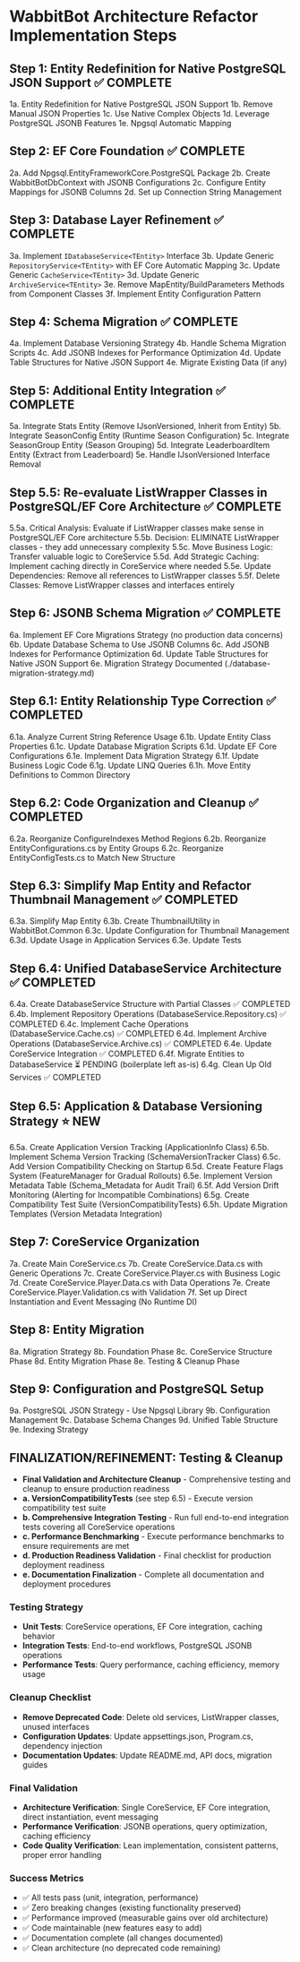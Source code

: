 # WabbitBot Architecture Refactor Implementation Steps

## Step 1: Entity Redefinition for Native PostgreSQL JSON Support ✅ COMPLETE
1a. Entity Redefinition for Native PostgreSQL JSON Support
1b. Remove Manual JSON Properties
1c. Use Native Complex Objects
1d. Leverage PostgreSQL JSONB Features
1e. Npgsql Automatic Mapping

## Step 2: EF Core Foundation ✅ COMPLETE
2a. Add Npgsql.EntityFrameworkCore.PostgreSQL Package
2b. Create WabbitBotDbContext with JSONB Configurations
2c. Configure Entity Mappings for JSONB Columns
2d. Set up Connection String Management

## Step 3: Database Layer Refinement ✅ COMPLETE
3a. Implement `IDatabaseService<TEntity>` Interface
3b. Update Generic `RepositoryService<TEntity>` with EF Core Automatic Mapping
3c. Update Generic `CacheService<TEntity>`
3d. Update Generic `ArchiveService<TEntity>`
3e. Remove MapEntity/BuildParameters Methods from Component Classes
3f. Implement Entity Configuration Pattern

## Step 4: Schema Migration ✅ COMPLETE
4a. Implement Database Versioning Strategy
4b. Handle Schema Migration Scripts
4c. Add JSONB Indexes for Performance Optimization
4d. Update Table Structures for Native JSON Support
4e. Migrate Existing Data (if any)

## Step 5: Additional Entity Integration ✅ COMPLETE
5a. Integrate Stats Entity (Remove IJsonVersioned, Inherit from Entity)
5b. Integrate SeasonConfig Entity (Runtime Season Configuration)
5c. Integrate SeasonGroup Entity (Season Grouping)
5d. Integrate LeaderboardItem Entity (Extract from Leaderboard)
5e. Handle IJsonVersioned Interface Removal

## Step 5.5: Re-evaluate ListWrapper Classes in PostgreSQL/EF Core Architecture ✅ COMPLETE
5.5a. Critical Analysis: Evaluate if ListWrapper classes make sense in PostgreSQL/EF Core architecture
5.5b. Decision: ELIMINATE ListWrapper classes - they add unnecessary complexity
5.5c. Move Business Logic: Transfer valuable logic to CoreService
5.5d. Add Strategic Caching: Implement caching directly in CoreService where needed
5.5e. Update Dependencies: Remove all references to ListWrapper classes
5.5f. Delete Classes: Remove ListWrapper classes and interfaces entirely

## Step 6: JSONB Schema Migration ✅ COMPLETE
6a. Implement EF Core Migrations Strategy (no production data concerns)
6b. Update Database Schema to Use JSONB Columns
6c. Add JSONB Indexes for Performance Optimization
6d. Update Table Structures for Native JSON Support
6e. Migration Strategy Documented (./database-migration-strategy.md)

## Step 6.1: Entity Relationship Type Correction ✅ COMPLETED
6.1a. Analyze Current String Reference Usage
6.1b. Update Entity Class Properties
6.1c. Update Database Migration Scripts
6.1d. Update EF Core Configurations
6.1e. Implement Data Migration Strategy
6.1f. Update Business Logic Code
6.1g. Update LINQ Queries
6.1h. Move Entity Definitions to Common Directory

## Step 6.2: Code Organization and Cleanup ✅ COMPLETED
6.2a. Reorganize ConfigureIndexes Method Regions
6.2b. Reorganize EntityConfigurations.cs by Entity Groups
6.2c. Reorganize EntityConfigTests.cs to Match New Structure

## Step 6.3: Simplify Map Entity and Refactor Thumbnail Management ✅ COMPLETED
6.3a. Simplify Map Entity
6.3b. Create ThumbnailUtility in WabbitBot.Common
6.3c. Update Configuration for Thumbnail Management
6.3d. Update Usage in Application Services
6.3e. Update Tests

## Step 6.4: Unified DatabaseService Architecture ✅ COMPLETED
6.4a. Create DatabaseService Structure with Partial Classes ✅ COMPLETED
6.4b. Implement Repository Operations (DatabaseService.Repository.cs) ✅ COMPLETED
6.4c. Implement Cache Operations (DatabaseService.Cache.cs) ✅ COMPLETED
6.4d. Implement Archive Operations (DatabaseService.Archive.cs) ✅ COMPLETED
6.4e. Update CoreService Integration ✅ COMPLETED
6.4f. Migrate Entities to DatabaseService ⏳ PENDING (boilerplate left as-is)
6.4g. Clean Up Old Services ✅ COMPLETED

## Step 6.5: Application & Database Versioning Strategy ⭐ NEW
6.5a. Create Application Version Tracking (ApplicationInfo Class)
6.5b. Implement Schema Version Tracking (SchemaVersionTracker Class)
6.5c. Add Version Compatibility Checking on Startup
6.5d. Create Feature Flags System (FeatureManager for Gradual Rollouts)
6.5e. Implement Version Metadata Table (Schema_Metadata for Audit Trail)
6.5f. Add Version Drift Monitoring (Alerting for Incompatible Combinations)
6.5g. Create Compatibility Test Suite (VersionCompatibilityTests)
6.5h. Update Migration Templates (Version Metadata Integration)

## Step 7: CoreService Organization
7a. Create Main CoreService.cs
7b. Create CoreService.Data.cs with Generic Operations
7c. Create CoreService.Player.cs with Business Logic
7d. Create CoreService.Player.Data.cs with Data Operations
7e. Create CoreService.Player.Validation.cs with Validation
7f. Set up Direct Instantiation and Event Messaging (No Runtime DI)

## Step 8: Entity Migration
8a. Migration Strategy
8b. Foundation Phase
8c. CoreService Structure Phase
8d. Entity Migration Phase
8e. Testing & Cleanup Phase

## Step 9: Configuration and PostgreSQL Setup
9a. PostgreSQL JSON Strategy - Use Npgsql Library
9b. Configuration Management
9c. Database Schema Changes
9d. Unified Table Structure
9e. Indexing Strategy

## FINALIZATION/REFINEMENT: Testing & Cleanup
- **Final Validation and Architecture Cleanup** - Comprehensive testing and cleanup to ensure production readiness
- **a. VersionCompatibilityTests** (see step 6.5) - Execute version compatibility test suite
- **b. Comprehensive Integration Testing** - Run full end-to-end integration tests covering all CoreService operations
- **c. Performance Benchmarking** - Execute performance benchmarks to ensure requirements are met
- **d. Production Readiness Validation** - Final checklist for production deployment readiness
- **e. Documentation Finalization** - Complete all documentation and deployment procedures

### Testing Strategy
- **Unit Tests**: CoreService operations, EF Core integration, caching behavior
- **Integration Tests**: End-to-end workflows, PostgreSQL JSONB operations
- **Performance Tests**: Query performance, caching efficiency, memory usage

### Cleanup Checklist
- **Remove Deprecated Code**: Delete old services, ListWrapper classes, unused interfaces
- **Configuration Updates**: Update appsettings.json, Program.cs, dependency injection
- **Documentation Updates**: Update README.md, API docs, migration guides

### Final Validation
- **Architecture Verification**: Single CoreService, EF Core integration, direct instantiation, event messaging
- **Performance Verification**: JSONB operations, query optimization, caching efficiency
- **Code Quality Verification**: Lean implementation, consistent patterns, proper error handling

### Success Metrics
- ✅ All tests pass (unit, integration, performance)
- ✅ Zero breaking changes (existing functionality preserved)
- ✅ Performance improved (measurable gains over old architecture)
- ✅ Code maintainable (new features easy to add)
- ✅ Documentation complete (all changes documented)
- ✅ Clean architecture (no deprecated code remaining)
